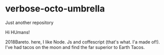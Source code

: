 # verbose-octo-umbrella
Just another repository



Hi HUmans!

2018Bareto. here, I like Node. Js and coffescript (that's what. I'a made of!).
I've had tacos on the moon and find the far superior to Earth Tacos.
